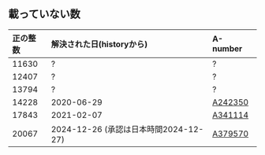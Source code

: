 ## 載っていない数


| 正の整数 | 解決された日(historyから) | A-number |
|:---|:-----|:----|
| 11630 | ? | ?  |
| 12407 | ? | ?  |
| 13794 | ? | ? |
| 14228 | 2020-06-29                          | [A242350](https://oeis.org/A242350) |
| 17843 | 2021-02-07                          | [A341114](https://oeis.org/A341114) |
| 20067 | 2024-12-26 (承認は日本時間2024-12-27) | [A379570](https://oeis.org/A379570) |

